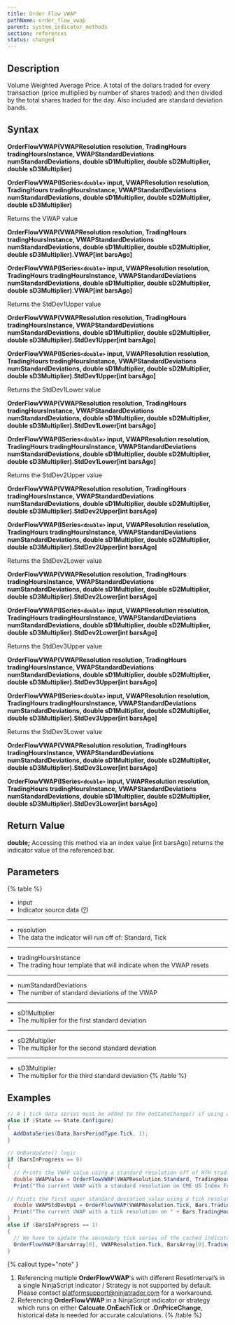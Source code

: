 ```yaml
---
title: Order Flow VWAP
pathName: order_flow_vwap
parent: system_indicator_methods
section: references
status: changed
---
```


## Description

Volume Weighted Average Price. A total of the dollars traded for every transaction (price multiplied by number of shares traded) and then divided by the total shares traded for the day. Also included are standard deviation bands.

## Syntax

**OrderFlowVWAP(VWAPResolution resolution, TradingHours tradingHoursInstance, VWAPStandardDeviations numStandardDeviations, double sD1Multiplier, double sD2Multiplier, double sD3Multiplier)**

**OrderFlowVWAP(ISeries`<double>` input, VWAPResolution resolution, TradingHours tradingHoursInstance, VWAPStandardDeviations numStandardDeviations, double sD1Multiplier, double sD2Multiplier, double sD3Multiplier)**

Returns the VWAP value

**OrderFlowVWAP(VWAPResolution resolution, TradingHours tradingHoursInstance, VWAPStandardDeviations numStandardDeviations, double sD1Multiplier, double sD2Multiplier, double sD3Multiplier).VWAP[int barsAgo]**

**OrderFlowVWAP(ISeries`<double>` input, VWAPResolution resolution, TradingHours tradingHoursInstance, VWAPStandardDeviations numStandardDeviations, double sD1Multiplier, double sD2Multiplier, double sD3Multiplier).VWAP[int barsAgo]**

Returns the StdDev1Upper value

**OrderFlowVWAP(VWAPResolution resolution, TradingHours tradingHoursInstance, VWAPStandardDeviations numStandardDeviations, double sD1Multiplier, double sD2Multiplier, double sD3Multiplier).StdDev1Upper[int barsAgo]**

**OrderFlowVWAP(ISeries`<double>` input, VWAPResolution resolution, TradingHours tradingHoursInstance, VWAPStandardDeviations numStandardDeviations, double sD1Multiplier, double sD2Multiplier, double sD3Multiplier).StdDev1Upper[int barsAgo]**

Returns the StdDev1Lower value

**OrderFlowVWAP(VWAPResolution resolution, TradingHours tradingHoursInstance, VWAPStandardDeviations numStandardDeviations, double sD1Multiplier, double sD2Multiplier, double sD3Multiplier).StdDev1Lower[int barsAgo]**

**OrderFlowVWAP(ISeries`<double>` input, VWAPResolution resolution, TradingHours tradingHoursInstance, VWAPStandardDeviations numStandardDeviations, double sD1Multiplier, double sD2Multiplier, double sD3Multiplier).StdDev1Lower[int barsAgo]**

Returns the StdDev2Upper value

**OrderFlowVWAP(VWAPResolution resolution, TradingHours tradingHoursInstance, VWAPStandardDeviations numStandardDeviations, double sD1Multiplier, double sD2Multiplier, double sD3Multiplier).StdDev2Upper[int barsAgo]**

**OrderFlowVWAP(ISeries`<double>` input, VWAPResolution resolution, TradingHours tradingHoursInstance, VWAPStandardDeviations numStandardDeviations, double sD1Multiplier, double sD2Multiplier, double sD3Multiplier).StdDev2Upper[int barsAgo]**

Returns the StdDev2Lower value

**OrderFlowVWAP(VWAPResolution resolution, TradingHours tradingHoursInstance, VWAPStandardDeviations numStandardDeviations, double sD1Multiplier, double sD2Multiplier, double sD3Multiplier).StdDev2Lower[int barsAgo]**

**OrderFlowVWAP(ISeries`<double>` input, VWAPResolution resolution, TradingHours tradingHoursInstance, VWAPStandardDeviations numStandardDeviations, double sD1Multiplier, double sD2Multiplier, double sD3Multiplier).StdDev2Lower[int barsAgo]**

Returns the StdDev3Upper value

**OrderFlowVWAP(VWAPResolution resolution, TradingHours tradingHoursInstance, VWAPStandardDeviations numStandardDeviations, double sD1Multiplier, double sD2Multiplier, double sD3Multiplier).StdDev3Upper[int barsAgo]**

**OrderFlowVWAP(ISeries`<double>` input, VWAPResolution resolution, TradingHours tradingHoursInstance, VWAPStandardDeviations numStandardDeviations, double sD1Multiplier, double sD2Multiplier, double sD3Multiplier).StdDev3Upper[int barsAgo]**

Returns the StdDev3Lower value

**OrderFlowVWAP(VWAPResolution resolution, TradingHours tradingHoursInstance, VWAPStandardDeviations numStandardDeviations, double sD1Multiplier, double sD2Multiplier, double sD3Multiplier).StdDev3Lower[int barsAgo]**

**OrderFlowVWAP(ISeries`<double>` input, VWAPResolution resolution, TradingHours tradingHoursInstance, VWAPStandardDeviations numStandardDeviations, double sD1Multiplier, double sD2Multiplier, double sD3Multiplier).StdDev3Lower[int barsAgo]**

## Return Value

**double;** Accessing this method via an index value [int barsAgo] returns the indicator value of the referenced bar.

## Parameters

{% table %}

* input
* Indicator source data ([?](valid_input_data_for_indicator.md))

---

* resolution
* The data the indicator will run off of: Standard, Tick

---

* tradingHoursInstance
* The trading hour template that will indicate when the VWAP resets

---

* numStandardDeviations
* The number of standard deviations of the VWAP

---

* sD1Multiplier
* The multiplier for the first standard deviation

---

* sD2Multiplier
* The multiplier for the second standard deviation

---

* sD3Multiplier
* The multiplier for the third standard deviation
{% /table %}

## Examples

```csharp
// A 1 tick data series must be added to the OnStateChange() if using a Tick Resolution (our second example call below in OnBarUpdate())
else if (State == State.Configure)
{
  AddDataSeries(Data.BarsPeriodType.Tick, 1);
}
  
// OnBarUpdate() logic
if (BarsInProgress == 0)
{
  // Prints the VWAP value using a standard resolution off of RTH trading hours
  double VWAPValue = OrderFlowVWAP(VWAPResolution.Standard, TradingHours.String2TradingHours("CME US Index Futures RTH"), VWAPStandardDeviations.Three, 1, 2, 3).VWAP[0];
  Print("The current VWAP with a standard resolution on CME US Index Futures RTH is " + VWAPValue.ToString());
  
// Prints the first upper standard deviation value using a tick resolution off of trading hours of the Data Series
  double VWAPStdDevUp1 = OrderFlowVWAP(VWAPResolution.Tick, Bars.TradingHours, VWAPStandardDeviations.Three, 1, 2, 3).StdDev1Upper[0];
  Print("The current VWAP with a tick resolution on " + Bars.TradingHours.ToString() + " is " + VWAPStdDevUp1.ToString());
}
else if (BarsInProgress == 1)
{
  // We have to update the secondary tick series of the cached indicator using Tick Resolution to make sure the values we get in BarsInProgress == 0 are in sync
  OrderFlowVWAP(BarsArray[0], VWAPResolution.Tick, BarsArray[0].TradingHours, VWAPStandardDeviations.Three, 1, 2, 3).Update(OrderFlowVWAP(BarsArray[0], VWAPResolution.Tick, BarsArray[0].TradingHours, VWAPStandardDeviations.Three, 1, 2, 3).BarsArray[1].Count - 1, 1);
}
```

{% callout type="note" }

1. Referencing multiple **OrderFlowVWAP**'s with different ResetInterval’s in a single NinjaScript Indicator / Strategy is not supported by default. Please contact [platformsupport@ninjatrader.com](mailto:platformsupport@ninjatrader.com) for a workaround.
2. Referencing **OrderFlowVWAP** in a NinjaScript indicator or strategy which runs on either **Calcuate.OnEachTick** or **.OnPriceChange**, historical data is needed for accurate calculations.
{% /table %}

